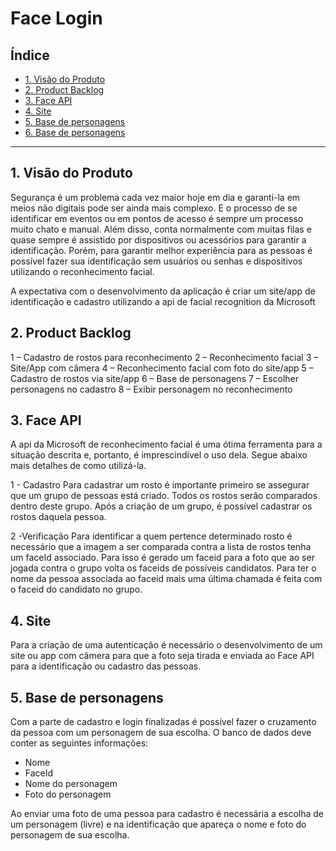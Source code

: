# Face Login

## Índice

- [1. Visão do Produto](#1-Visão-do-produto)
- [2. Product Backlog](#2-Product-Backlog)
- [3. Face API](#3-Face-API)
- [4. Site](#4-Site)
- [5. Base de personagens](#5-Base-de-personagens)
- [6. Base de personagens](#5-Base-de-personagens)

---

## 1.  Visão do Produto
Segurança é um problema cada vez maior hoje em dia e garanti-la em meios não digitais pode
ser ainda mais complexo. E o processo de se identificar em eventos ou em pontos de acesso é sempre
um processo muito chato e manual. Além disso, conta normalmente com muitas filas e quase sempre é
assistido por dispositivos ou acessórios para garantir a identificação. Porém, para garantir melhor
experiência para as pessoas é possível fazer sua identificação sem usuários ou senhas e dispositivos
utilizando o reconhecimento facial.

A expectativa com o desenvolvimento da aplicação é criar um site/app de identificação e
cadastro utilizando a api de facial recognition da Microsoft

## 2.  Product Backlog
1 – Cadastro de rostos para reconhecimento
2 – Reconhecimento facial
3 – Site/App com câmera
4 – Reconhecimento facial com foto do site/app
5 – Cadastro de rostos via site/app
6 – Base de personagens
7 – Escolher personagens no cadastro
8 – Exibir personagem no reconhecimento


## 3.  Face API
A api da Microsoft de reconhecimento facial é uma ótima ferramenta para a situação descrita e,
portanto, é imprescindível o uso dela. Segue abaixo mais detalhes de como utilizá-la.

1 - Cadastro
Para cadastrar um rosto é importante primeiro se assegurar que um grupo de pessoas está criado.
Todos os rostos serão comparados dentro deste grupo. Após a criação de um grupo, é possível
cadastrar os rostos daquela pessoa.

2 -Verificação
Para identificar a quem pertence determinado rosto é necessário que a imagem a ser comparada
contra a lista de rostos tenha um faceId associado. Para isso é gerado um faceid para a foto que ao
ser jogada contra o grupo volta os faceids de possíveis candidatos. Para ter o nome da pessoa
associada ao faceid mais uma última chamada é feita com o faceid do candidato no grupo.

## 4.  Site

Para a criação de uma autenticação é necessário o desenvolvimento de um site ou app com câmera para
que a foto seja tirada e enviada ao Face API para a identificação ou cadastro das pessoas.

## 5.  Base de personagens

Com a parte de cadastro e login finalizadas é possível fazer o cruzamento da pessoa com um
personagem de sua escolha. O banco de dados deve conter as seguintes informações:
* Nome
* FaceId
* Nome do personagem
* Foto do personagem

Ao enviar uma foto de uma pessoa para cadastro é necessária a escolha de um personagem
(livre) e na identificação que apareça o nome e foto do personagem de sua escolha.

